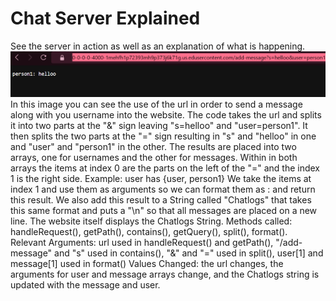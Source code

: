 # Chat Server Explained
See the server in action as well as an explanation of what is happening. 
![image](firstPersonTalm)
In this image you can see the use of the url in order to send a message along with you username into the website. 
The code takes the url and splits it into two parts at the "&" sign leaving "s=helloo" and "user=person1".
It then splits the two parts at the "=" sign resulting in "s" and "helloo" in one and "user" and "person1" in the other.
The results are placed into two arrays, one for usernames and the other for messages. Within in both arrays the items at index 0 are the parts on the left of the "=" and the index 1 is the right side. Example: user has {user, person1}
We take the items at index 1 and use them as arguments so we can format them as <user>: <message> and return this result. We also add this result to a String called "Chatlogs" that takes this same format and puts a "\n" so that all messages are placed on a new line. The website itself displays the Chatlogs String.
Methods called: handleRequest(), getPath(), contains(), getQuery(), split(), format().
Relevant Arguments: url used in handleRequest() and  getPath(), "/add-message"  and "s" used in contains(), "&" and "=" used in split(), user[1] and  message[1] used in format()
Values Changed: the url changes, the arguments for user and message arrays change, and the Chatlogs string is updated with the message and user.
